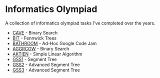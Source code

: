 # Informatics Olympiad

A collection of informatics olympiad tasks I've completed over the years.

* [CAVE](CAVE) - Binary Search
* [BIT](BIT) - Fennwick Trees
* [BATHROOM](BATHROOM) - Ad-Hoc Google Code Jam
* [AGGRCOW](AGGRCOW) - Binary Search
* [AKTIEN](AKTIEN) - Simple Linear Algorithm
* [GSS1](GSS1) - Segment Tree
* [GSS2](GSS2) - Advanced Segment Tree
* [GSS3](GSS3) - Advanced Segment Tree
